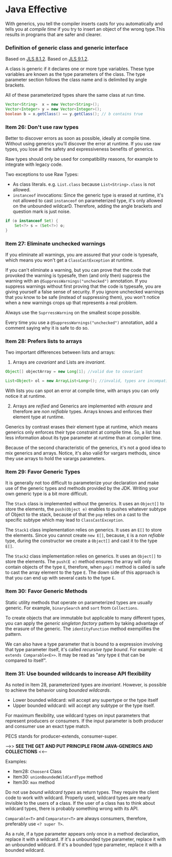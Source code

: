 # Java Effective

With generics, you tell the compiler inserts casts for you automatically and tells you at *compile time* if you try to insert an object of the wrong type.This results in programs that are safer and clearer.

### Definition of generic class and generic interface
Based on [JLS 8.1.2](https://docs.oracle.com/javase/specs/jls/se8/html/jls-8.html#jls-8.1.2).
Based on [JLS 9.1.2](https://docs.oracle.com/javase/specs/jls/se8/html/jls-9.html#jls-9.1.2).

A class is generic if it declares one or more type variables. These type variables are known as the type parameters of the class. The type parameter section follows the class name and is delimited by angle brackets. 

All of these parameterized types share the same class at run time.

``` java
Vector<String>  x = new Vector<String>();
Vector<Integer> y = new Vector<Integer>();
boolean b = x.getClass() == y.getClass(); // b contains true
```

### Item 26: Don't use raw types
Better to discover errors as soon as possible, ideally at compile time. Without using generics you'll discover the error at runtime. If you use raw types, you lose all the safety and expressiveness benefits of generics. 

Raw types should only be used for compatibility reasons, for example to integrate with legacy code.

Two exceptions to use Raw Types:
* As class literals. e.g. `List.class` because `List<String>.class` is not allowed.
* `instanceof` invocations: Since the generic type is erased at runtime, it's not allowed to cast `instanceof` on parameterized type, it's only allowed on the unbounded wildcarD. Therefore, adding the angle brackets and question mark is just noise.

```java
if (o instanceof Set) {
	Set<?> s = (Set<?>) o;
} 
```

### Item 27: Eliminate unchecked warnings
If you eliminate all warnings, you are assured that your code is typesafe, which means you won't get a `ClassCastException` at runtime.

If you can't eliminate a warning, but you can prove that the code that provoked the warning is typesafe, then (and only then) suppress the warning with an `@SuppressWarnings("unchecked")` annotation.
If you suppress warnings without first proving that the code is typesafe, you are giving yourself a false sense of security. If you ignore unchecked warnings that you know to be safe (instead of suppressing them), you won't notice when a new warnings crops up that represents a real problem.

Always use the `SuprressWarning` on the smallest scope possible.

Every time you use a `@SuppressWarnings("unchecked")` annotation, add a comment saying why it is safe to do so.

### Item 28: Prefers lists to arrays
Two important differences between lists and arrays:
1. Arrays are *covariant* and Lists are *invariant*.

```java
Object[] objectArray = new Long[1]; //valid due to covariant

List<Object> ol = new ArrayList<Long>(); //invalid, types are incompatible
```

With lists you can spot an error at compile time, with arrays you can only notice it at runtime.
 
2. Arrays are *reified* and Generics are implemented with *erasure* and therefore are *non reifiable* types.
Arrays knows and enforces their element type at runtime.

Generics by contrast erases their element type at runtime, which means generics only enforces their type constraint at compile time. So, a list has less information about its type parameter at runtime than at compiler time.

Because of the second characteristic of the generics, it's not a good idea to mix generics and arrays. Notice, it's also valid for vargars methods, since they use arrays to hold the varargs parameters.

### Item 29: Favor Generic Types
It is generally not too difficult to parameterize your declaration and make use of the generic types and methods provided by the JDK. Writing your own generic type is a bit more difficult.

The `Stack` class is implemented without the generics. It uses an `Object[]` to store the elements, the `push(Object e)` enables to pushes whatever subtype of Object to the stack, because of that the `pop` relies on a cast to the specific subtype which may lead to `ClassCastException`. 

The `Stack1` class implementation relies on generics. It uses an `E[]` to store the elements. Since you cannot create `new E[]`, because, `E` is a *non refiable* type, during the constructor we create a `Object[]` and cast it to the type `E[]`.

The `Stack2` class implementation relies on generics. It uses an `Object[]` to store the elements. The `push(E e)` method ensures the array will only contain objects of the type `E`, therefore, when `pop()` method is called is safe to cast the array element to the type `E`. The down side of this approach is that you can end up with several casts to the type `E`.

### Item 30: Favor Generic Methods
Static utility methods that operate on parameterized types are usually generic. For example, `binarySearch` and `sort` from `Collections`.

To create objects that are immutable but applicable to many different types, you can apply the *generic singleton factory* pattern by taking advantage of the erasure of the generic. The `identityFunction` method exemplifies the pattern.

We can also have a type parameter that is bound to a expression involving that type parameter itself, it's called *recursive type bound*. For example: `<E extends Comparable<E>>`. It may be read as "any type `E` that can be compared to itself".

### Item 31: Use bounded wildcards to increase API flexibility
As noted in Item 28, parameterized types are *invariant*. However, is possible to achieve the behavior using *bounded wildcards*.
* Lower bounded wildcard: will accept any supertype or the type itself
* Upper bounded wildcard: will accept any subtype or the type itself.

For maximum flexibility, use wildcard types on input parameters that represent producers or consumers. If the input parameter is both producer and consumer use an exact type match.

PECS stands for producer-extends, consumer-super.

-->> **SEE THE GET AND PUT PRINCIPLE FROM JAVA-GENERICS AND COLLECTIONS** <<--

Examples:
* Item28: `Chooser4` Class
* Item30: `unionBoundedWildCardType` method
* Item30: `max` method

Do not use *bound wildcard types* as return types. They require the client code to work with wildcard. Properly used, wildcard types are nearly invisible to the users of a class. If the user of a class has to think about wildcard types, there is probably something wrong with its API.

`Comparable<T>` and `Comparator<T>` are always consumers, therefore, preferably use `<? super T>`.

As a rule, if a type parameter appears only once in a method declaration, replace it with a wildcard. If it's a unbounded type parameter, replace it with an unbounded wildcard. If it's a bounded type parameter, replace it with a bounded wildcard.


